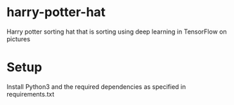 # harry-potter-hat

Harry potter sorting hat that is sorting using deep learning in TensorFlow on pictures

# Setup

Install Python3 and the required dependencies as specified in requirements.txt
